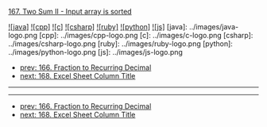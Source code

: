 [167. Two Sum II - Input array is sorted](https://leetcode.com/problems/two-sum-ii-input-array-is-sorted/)

[![java]](../java/167-two-sum-ii-input-array-is-sorted.md)
[![cpp]](../cpp/167-two-sum-ii-input-array-is-sorted.md)
[![c]](../c/167-two-sum-ii-input-array-is-sorted.md)
[![csharp]](../csharp/167-two-sum-ii-input-array-is-sorted.md)
[![ruby]](../ruby/167-two-sum-ii-input-array-is-sorted.md)
[![python]](../python/167-two-sum-ii-input-array-is-sorted.md)
[![js]](../js/167-two-sum-ii-input-array-is-sorted.md)
[java]: ../images/java-logo.png
[cpp]: ../images/cpp-logo.png
[c]: ../images/c-logo.png
[csharp]: ../images/csharp-logo.png
[ruby]: ../images/ruby-logo.png
[python]: ../images/python-logo.png
[js]: ../images/js-logo.png

- [prev: 166. Fraction to Recurring Decimal](166-fraction-to-recurring-decimal.md)
- [next: 168. Excel Sheet Column Title](168-excel-sheet-column-title.md)

---



---

- [prev: 166. Fraction to Recurring Decimal](166-fraction-to-recurring-decimal.md)
- [next: 168. Excel Sheet Column Title](168-excel-sheet-column-title.md)

